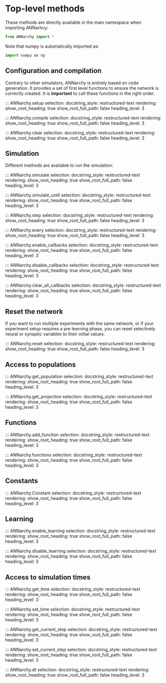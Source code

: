 # Top-level methods

These methods are directly available in the main namespace when importing ANNarhcy:

```python
from ANNarchy import *
```

Note that numpy is automatically imported as:

```python
import numpy as np
```

## Configuration and compilation

Contrary to other simulators, ANNarchy is entirely based on code
generation. It provides a set of first level functions to ensure the
network is correctly created. It is **important** to call these
functions in the right order.

::: ANNarchy.setup
    selection:
      docstring_style: restructured-text
    rendering:
      show_root_heading: true
      show_root_full_path: false
      heading_level: 3


::: ANNarchy.compile
    selection:
      docstring_style: restructured-text
    rendering:
      show_root_heading: true
      show_root_full_path: false
      heading_level: 3

::: ANNarchy.clear
    selection:
      docstring_style: restructured-text
    rendering:
      show_root_heading: true
      show_root_full_path: false
      heading_level: 3

## Simulation

Different methods are available to run the simulation:

::: ANNarchy.simulate
    selection:
      docstring_style: restructured-text
    rendering:
      show_root_heading: true
      show_root_full_path: false
      heading_level: 3

::: ANNarchy.simulate_until
    selection:
      docstring_style: restructured-text
    rendering:
      show_root_heading: true
      show_root_full_path: false
      heading_level: 3

::: ANNarchy.step
    selection:
      docstring_style: restructured-text
    rendering:
      show_root_heading: true
      show_root_full_path: false
      heading_level: 3

::: ANNarchy.every
    selection:
      docstring_style: restructured-text
    rendering:
      show_root_heading: true
      show_root_full_path: false
      heading_level: 3

::: ANNarchy.enable_callbacks
    selection:
      docstring_style: restructured-text
    rendering:
      show_root_heading: true
      show_root_full_path: false
      heading_level: 3

::: ANNarchy.disable_callbacks
    selection:
      docstring_style: restructured-text
    rendering:
      show_root_heading: true
      show_root_full_path: false
      heading_level: 3

::: ANNarchy.clear_all_callbacks
    selection:
      docstring_style: restructured-text
    rendering:
      show_root_heading: true
      show_root_full_path: false
      heading_level: 3

## Reset the network

If you want to run multiple experiments with the same network, or if
your experiment setup requires a pre learning phase, you can reset
selectively neural or synaptic variables to their initial values.

::: ANNarchy.reset
    selection:
      docstring_style: restructured-text
    rendering:
      show_root_heading: true
      show_root_full_path: false
      heading_level: 3

## Access to populations

::: ANNarchy.get_population
    selection:
      docstring_style: restructured-text
    rendering:
      show_root_heading: true
      show_root_full_path: false
      heading_level: 3

::: ANNarchy.get_projection
    selection:
      docstring_style: restructured-text
    rendering:
      show_root_heading: true
      show_root_full_path: false
      heading_level: 3

## Functions

::: ANNarchy.add_function
    selection:
      docstring_style: restructured-text
    rendering:
      show_root_heading: true
      show_root_full_path: false
      heading_level: 3

::: ANNarchy.functions
    selection:
      docstring_style: restructured-text
    rendering:
      show_root_heading: true
      show_root_full_path: false
      heading_level: 3

## Constants

::: ANNarchy.Constant
    selection:
      docstring_style: restructured-text
    rendering:
      show_root_heading: true
      show_root_full_path: false
      heading_level: 3

## Learning

::: ANNarchy.enable_learning
    selection:
      docstring_style: restructured-text
    rendering:
      show_root_heading: true
      show_root_full_path: false
      heading_level: 3


::: ANNarchy.disable_learning
    selection:
      docstring_style: restructured-text
    rendering:
      show_root_heading: true
      show_root_full_path: false
      heading_level: 3

## Access to simulation times


::: ANNarchy.get_time
    selection:
      docstring_style: restructured-text
    rendering:
      show_root_heading: true
      show_root_full_path: false
      heading_level: 3

::: ANNarchy.set_time
    selection:
      docstring_style: restructured-text
    rendering:
      show_root_heading: true
      show_root_full_path: false
      heading_level: 3


::: ANNarchy.get_current_step
    selection:
      docstring_style: restructured-text
    rendering:
      show_root_heading: true
      show_root_full_path: false
      heading_level: 3

::: ANNarchy.set_current_step
    selection:
      docstring_style: restructured-text
    rendering:
      show_root_heading: true
      show_root_full_path: false
      heading_level: 3

::: ANNarchy.dt
    selection:
      docstring_style: restructured-text
    rendering:
      show_root_heading: true
      show_root_full_path: false
      heading_level: 3

